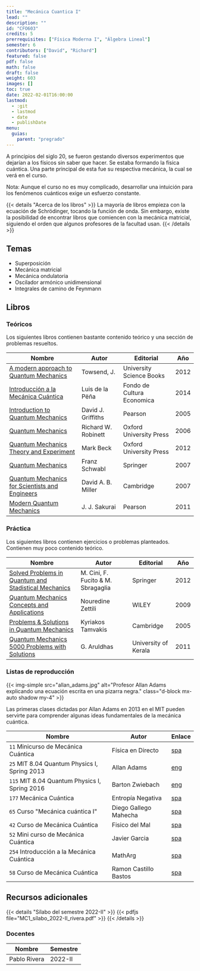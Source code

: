 ```yaml
---
title: "Mecánica Cuantica I"
lead: ""
description: ""
id: "CFO603"
credits: 5
prerrequisites: ["Física Moderna I", "Álgebra Lineal"]
semester: 6
contributors: ["David", "Richard"]
featured: false
pdf: false
math: false
draft: false
weight: 603
images: []
toc: true
date: 2022-02-01T16:00:00
lastmod:
  - :git
  - lastmod
  - date
  - publishDate
menu:
  guias:
    parent: "pregrado"
---
```


A principios del siglo 20, se fueron gestando diversos experimentos que dejarían a los físicos sin saber que hacer. Se estaba formando la física cuántica. Una parte principal de esta fue su respectiva mecánica, la cual se verá en el curso. 

Nota: Aunque el curso no es muy complicado, desarrollar una intuición para los fenómenos cuánticos exige un esfuerzo constante.

{{< details "Acerca de los libros" >}}
La mayoría de libros empieza con la ecuación de Schrödinger, tocando la función de onda. Sin embargo, existe la posibilidad de encontrar libros que comiencen con la mecánica matricial, siguiendo el orden que algunos profesores de la facultad usan.
{{< /details >}}

## Temas

- Superposición
- Mecánica matricial
- Mecánica ondulatoria
- Oscilador armónico unidimensional
- Integrales de camino de Feynmann

## Libros

### Teóricos

Los siguientes libros contienen bastante contenido teórico y una sección de problemas resueltos.

|Nombre|Autor|Editorial|Año|
|------|-----|---------|---|
|[A modern approach to Quantum Mechanics](https://drive.google.com/file/d/1qPKj5a7Br5weHLpW_O6anGlx9HuwoUip/view?usp=sharing)|Towsend, J.|University Science Books|2012|
|[Introducción a la Mecánica Cuántica](https://drive.google.com/file/d/1tg9dyvvz58K53apqDQCvgLwwqrMPTrHZ/view?usp=sharing)| Luis de la Pëña | Fondo de Cultura Economica | 2014 |
| [Introduction to Quantum Mechanics](https://drive.google.com/file/d/15dGhRSGqPTv86cgRxI9wMfV9icqZ0UWV/view?usp=sharing)| David J. Griffiths |  Pearson | 2005 |
| [Quantum Mechanics](https://drive.google.com/file/d/1LnZuwittPFyXFn-JpXZaeruDyWmwjefJ/view?usp=sharing)| Richard W. Robinett | Oxford University Press | 2006 |
|[Quantum Mechanics Theory and Experiment](https://drive.google.com/file/d/1vnDPB1LKvqVqPPisBJ9JBHlZtnTXDnqG/view?usp=sharing)| Mark Beck | Oxford University Press | 2012 |
| [Quantum Mechanics](https://drive.google.com/file/d/1Ug4Uo3OIkR9j0a7tfOktNHkhDnQ-2uJj/view?usp=sharing) | Franz Schwabl | Springer | 2007 |
| [Quantum Mechanics for Scientists and Engineers](https://drive.google.com/file/d/1_RgS8hg2mj-dMSwhiGNqOxHSiZCw__gD/view?usp=sharing) | David A. B. Miller | Cambridge | 2007 |
| [Modern Quantum Mechanics](https://drive.google.com/file/d/1g35_paQ32l1ysA7cuq9T5JDzcicgZ43D/view?usp=sharing)| J. J. Sakurai | Pearson | 2011 | 

### Práctica

Los siguientes libros contienen ejercicios o problemas planteados. Contienen muy poco contenido teórico.

|Nombre|Autor|Editorial|Año|
|------|-----|---------|---|
| [Solved Problems in Quantum and Stadistical Mechanics](https://drive.google.com/file/d/1ThSu6plwX1l57vGu1hlFhQlqPxkKTjs4/view?usp=sharing) | M. Cini, F. Fucito & M. Sbragaglia | Springer | 2012 |
| [Quantum Mechanics Concepts and Applications](https://drive.google.com/file/d/1xO2MSB55AYjx3Dq-oBTyVx75-0MuREaO/view?usp=sharing) | Nouredine Zettili | WILEY | 2009 |
| [Problems & Solutions in Quantum Mechanics](https://drive.google.com/file/d/1L7mo8keIkSJ6-1rthIv0RFNRh_TWovEG/view?usp=sharing) | Kyriakos Tamvakis | Cambridge | 2005 |
| [Quantum Mechanics 5000 Problems with Solutions](https://drive.google.com/file/d/1xeRZRQif8oUeMQZLmKCxx3Px1gWp8hk0/view?usp=sharing) | G. Aruldhas | University of Kerala | 2011 |

### Listas de reproducción

{{< img-simple src="allan_adams.jpg" alt="Profesor Allan Adams explicando una ecuación escrita en una pizarra negra." class="d-block mx-auto shadow my-4" >}}

Las primeras clases dictadas por Allan Adams en 2013 en el MIT pueden servirte para comprender algunas ideas fundamentales de la mecánica cuántica.

| Nombre | Autor | Enlace |
| ------ | ----- | ------ |
| ```11``` Minicurso de Mecánica Cuántica | Física en Directo | [spa](https://www.youtube.com/playlist?list=PLk5Bf41Vit0BdGF7ryPo7XrrMb4UDpH2w) |
| ```25``` MIT 8.04 Quantum Physics I, Spring 2013 | Allan Adams | [eng](https://www.youtube.com/playlist?list=PLUl4u3cNGP61-9PEhRognw5vryrSEVLPr) |
| ```115``` MIT 8.04 Quantum Physics I, Spring 2016 | Barton Zwiebach | [eng](https://youtube.com/playlist?list=PLUl4u3cNGP60cspQn3N9dYRPiyVWDd80G) |
| ```177``` Mecánica Cuántica | Entropía Negativa | [spa](https://www.youtube.com/playlist?list=PLBMRQ0GOZVeVLYpDC7cBOjy_9g_mcnSZh) |
| ```65``` Curso "Mecánica cuántica I" | Diego Gallego Mahecha | [spa](https://www.youtube.com/playlist?list=PLDUN2fhgBC1_oLbWKwNw4tQlr5tpDGoU3) |
| ```42``` Curso de Mecánica Cuántica | Fisico del Mal | [spa](https://youtube.com/playlist?list=PLLKYEqxsYB_cP2-dMUmn_ISU2kuG7YsSq) | 
| ```52``` Mini curso de Mecánica Cuántica | Javier Garcia | [spa](https://youtube.com/playlist?list=PLAnA8FVrBl8DwNkN_3f_vahmE0PHjBWQM) |
| ```254``` Introducción a la Mecánica Cuántica | MathArg | [spa](https://www.youtube.com/playlist?list=PLTef2OIG6VtJTyRqYxbhBPhbwuSiO1u1D) |
| ```58``` Curso de Mecánica Cuántica | Ramon Castillo Bastos | [spa](https://www.youtube.com/playlist?list=PL4i6Jlnz3GWUbvwKsCswdi7myRV8RjR8U) |

## Recursos adicionales

{{< details "Sílabo del semestre 2022-II" >}}
{{< pdfjs file="MC1_sílabo_2022-II_rivera.pdf" >}}
{{< /details >}}

### Docentes

| Nombre | Semestre |
| ------ | -------- |
| Pablo Rivera | 2022-II |
